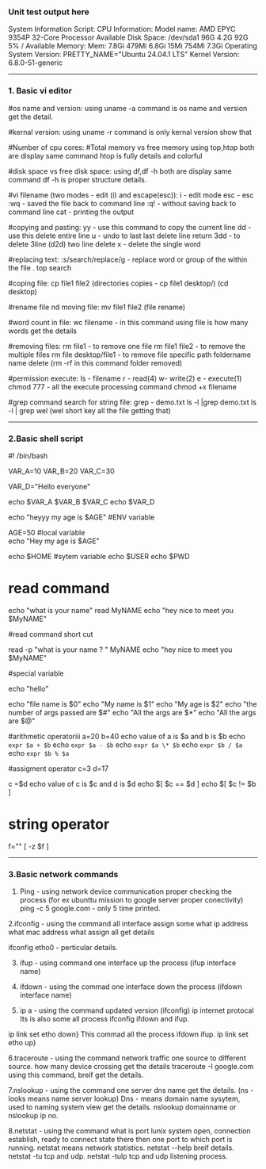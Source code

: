 <h3>Unit test output here</h3>

System Information Script:
CPU Information: Model name:                           AMD EPYC 9354P 32-Core Processor
Available Disk Space: /dev/sda1        96G  4.2G   92G   5% /
Available Memory: Mem:           7.8Gi       479Mi       6.8Gi        15Mi       754Mi       7.3Gi
Operating System Version: PRETTY_NAME="Ubuntu 24.04.1 LTS"
Kernel Version: 6.8.0-51-generic

<hr>

<h3>1. Basic vi editor</h3>

#os name and version:
using uname -a command is os name and version get the detail.

#kernal version:
using uname -r command is only kernal version show that

#Number of cpu cores:
#Total memory vs free memory
using top,htop both are display same command
htop is fully details and colorful

#disk space vs free disk space:
using df,df -h both are display same command
df -h is proper structure details.

#vi filename (two modes - edit (i) and escape(esc)):
i - edit mode esc - esc
:wq - saved the file back to command line
:q! - without saving back to command line
cat - printing the output

#copying and pasting:
yy - use this command to copy the current line
dd - use this delete entire line
u - undo to last  last delete line return
3dd - to delete 3line (d2d) two line delete
x - delete the single word

#replacing text:
:s/search/replace/g - replace word or group of the within the file . top search

#coping file:
cp file1 file2 (directories copies - cp file1 desktop/) (cd desktop)

#rename file nd moving file:
mv file1 file2 (file rename)

#word count in file:
wc filename - in this command using file is how many words get the details

#removing files:
rm file1 - to remove one file
rm file1 file2 - to remove the multiple files 
rm file desktop/file1  - to remove file specific path foldername name delete (rm -rf in this command folder removed)

#permission execute:
ls - filename
r - read(4) 
w- write(2)
e - execute(1)
 chmod 777 - all the execute processing command chmod +x filename

#grep command search for string file:
grep - demo.txt
ls -l |grep demo.txt
ls -l | grep wel (wel short key all the file getting that)
<hr>
<h3>2.Basic shell script</h3>

#! /bin/bash 

VAR_A=10
VAR_B=20
VAR_C=30

VAR_D="Hello everyone"

echo $VAR_A $VAR_B $VAR_C
echo $VAR_D

echo "heyyy my age is $AGE"        #ENV variable

AGE=50             #local variable  
echo "Hey my age is $AGE"

echo $HOME         #sytem variable
echo $USER 
echo $PWD

# read command

echo "what is your name"
read MyNAME
echo "hey nice to meet you $MyNAME"

#read command short cut

read -p "what is your name ? " MyNAME
echo "hey nice to meet you $MyNAME"

#special variable

echo "hello"

echo "file name is $0"
echo "My name is $1"
echo "My age is $2"
echo "the number of args passed are $#"
echo "All the args are $*"
echo "All the args are $@"

#arithmetic operatoriii
a=20
b=40
echo value of a is $a and b is $b
echo `expr $a + $b`
echo `expr $a - $b`
echo `expr $a \* $b`
echo `expr $b / $a`
echo `expr $b % $a`

#assigment operator
c=3
d=17

c =$d
echo value of c is $c  and d is $d
echo $[ $c == $d ]
echo $[ $c != $b ]

# string operator
f=""
[ -z $f ]
<hr>
<h3>3.Basic network commands</h3>

1. Ping - using network device communication proper checking the process
  (for ex ubunttu mission to google server proper conectivity)
  ping -c 5 google.com - only 5 time printed.

2.ifconfig - using the command  all interface assign some what ip address what mac address what assign all get details

 ifconfig etho0 - perticular details.


3. ifup - using command one interface up the process (ifup interface name)

4. ifdown - using the commad one interface down the process (ifdown interface name)

5. ip a - using the command updated version (ifconfig) ip internet protocal
   Its is also some all process ifconfig ifdown and ifup.

  ip link set etho down}
                        This commad all the process ifdown ifup.
  ip link set etho up}

 6.traceroute - using the command network traffic one source to different source.
  how many device crossing get the details
  traceroute -I google.com using this command, breif get the details.

 7.nslookup - using the command one server dns name get the details. (ns -looks means name server lookup)
  Dns - means domain name sysytem, used to naming system view get the details.
  nslookup domainname or nslookup ip no.

 8.netstat - using the command what is port lunix system open, connection establish, ready to connect state there
  then one port to which port is running.
  netstat means network statistics.
  netstat --help breif details.
  netstat -tu tcp and udp.
  netstat -tulp tcp and udp listening process.

